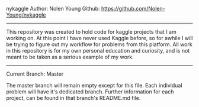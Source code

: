 nykaggle
Author: Nolen Young
Github: https://github.com/Nolen-Young/nykaggle

--------------------------------------------------------------------------------------------

This repository was created to hold code for kaggle projects that I am working on.
At this point I have never used Kaggle before, so for awhile I will be trying to figure
out my workflow for problems from this platform. All work in this repository is for my
own personal education and curiosity, and is not meant to be taken as a serious example
of my work. 

--------------------------------------------------------------------------------------------

Current Branch: Master

The master branch will remain empty except for this file. Each individual problem will have 
it's dedicated branch. Further information for each project, can be found in that branch's
README.md file. 